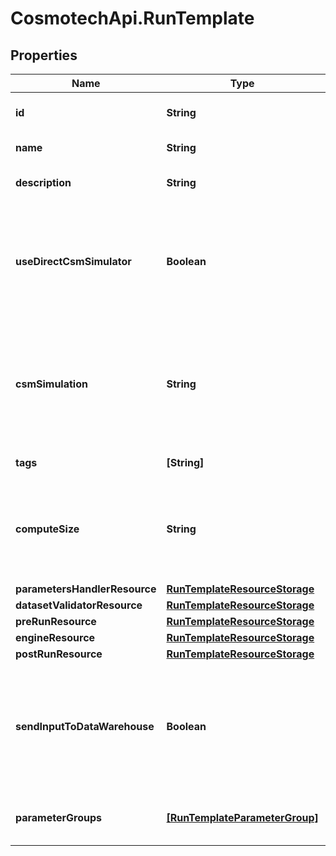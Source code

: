 # CosmotechApi.RunTemplate

## Properties

Name | Type | Description | Notes
------------ | ------------- | ------------- | -------------
**id** | **String** | the Solution Run Template id | 
**name** | **String** | the Run Template name | 
**description** | **String** | the Run Template description | [optional] 
**useDirectCsmSimulator** | **Boolean** | whether or not the Run Template use the main standard csmSimulator directly. False if there is an Engine set | [optional] [readonly] 
**csmSimulation** | **String** | the Cosmo Tech simulation name. This information is send to the Engine. Mandatory information if no Engine is defined | [optional] 
**tags** | **[String]** | the list of Run Template tags | [optional] 
**computeSize** | **String** | the compute size needed for this Run Template. Standard sizes are basic and highcpu. Default is basic | [optional] 
**parametersHandlerResource** | [**RunTemplateResourceStorage**](RunTemplateResourceStorage.md) |  | [optional] 
**datasetValidatorResource** | [**RunTemplateResourceStorage**](RunTemplateResourceStorage.md) |  | [optional] 
**preRunResource** | [**RunTemplateResourceStorage**](RunTemplateResourceStorage.md) |  | [optional] 
**engineResource** | [**RunTemplateResourceStorage**](RunTemplateResourceStorage.md) |  | [optional] 
**postRunResource** | [**RunTemplateResourceStorage**](RunTemplateResourceStorage.md) |  | [optional] 
**sendInputToDataWarehouse** | **Boolean** | whether or not the Dataset values and the input parameters values are send to the DataWarehouse prior to Simulation Run | [optional] [default to true]
**parameterGroups** | [**[RunTemplateParameterGroup]**](RunTemplateParameterGroup.md) | the list of parameters groups for the Run Template | [optional] 


